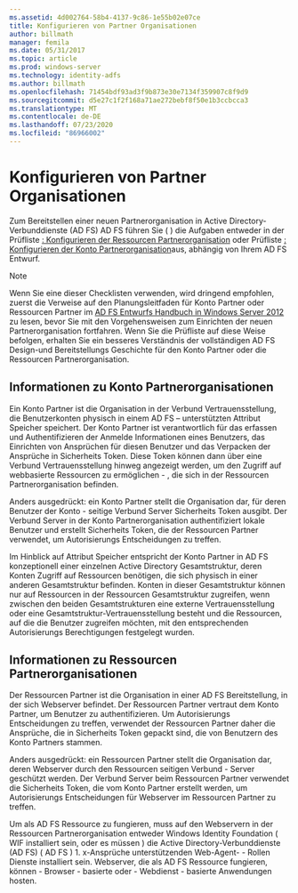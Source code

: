 ```yaml
---
ms.assetid: 4d002764-58b4-4137-9c86-1e55b02e07ce
title: Konfigurieren von Partner Organisationen
author: billmath
manager: femila
ms.date: 05/31/2017
ms.topic: article
ms.prod: windows-server
ms.technology: identity-adfs
ms.author: billmath
ms.openlocfilehash: 71454bdf93ad3f9b873e30e7134f359907c8f9d9
ms.sourcegitcommit: d5e27c1f2f168a71ae272bebf8f50e1b3ccbcca3
ms.translationtype: MT
ms.contentlocale: de-DE
ms.lasthandoff: 07/23/2020
ms.locfileid: "86966002"
---
```

# <a name="configuring-partner-organizations"></a>Konfigurieren von Partner Organisationen

Zum Bereitstellen einer neuen Partnerorganisation in Active Directory-Verbunddienste (AD FS) AD FS führen Sie \( \) die Aufgaben entweder in der Prüfliste [: Konfigurieren der Ressourcen Partnerorganisation](Checklist--Configuring-the-Resource-Partner-Organization.md) oder Prüfliste [: Konfigurieren der Konto Partnerorganisation](Checklist--Configuring-the-Account-Partner-Organization.md)aus, abhängig von Ihrem AD FS Entwurf.  
  
> [!NOTE]  
> Wenn Sie eine dieser Checklisten verwenden, wird dringend empfohlen, zuerst die Verweise auf den Planungsleitfaden für Konto Partner oder Ressourcen Partner im [AD FS Entwurfs Handbuch in Windows Server 2012](../design/ad-fs-design-guide-in-windows-server-2012.md) zu lesen, bevor Sie mit den Vorgehensweisen zum Einrichten der neuen Partnerorganisation fortfahren. Wenn Sie die Prüfliste auf diese Weise befolgen, erhalten Sie ein besseres Verständnis der vollständigen AD FS Design-und Bereitstellungs Geschichte für den Konto Partner oder die Ressourcen Partnerorganisation.  
  
## <a name="about-account-partner-organizations"></a>Informationen zu Konto Partnerorganisationen  
Ein Konto Partner ist die Organisation in der Verbund Vertrauensstellung, die Benutzerkonten physisch in einem AD FS – unterstützten Attribut Speicher speichert. Der Konto Partner ist verantwortlich für das erfassen und Authentifizieren der Anmelde Informationen eines Benutzers, das Einrichten von Ansprüchen für diesen Benutzer und das Verpacken der Ansprüche in Sicherheits Token. Diese Token können dann über eine Verbund Vertrauensstellung hinweg angezeigt werden, um den Zugriff auf webbasierte Ressourcen zu ermöglichen \- , die sich in der Ressourcen Partnerorganisation befinden.  
  
Anders ausgedrückt: ein Konto Partner stellt die Organisation dar, für deren Benutzer der Konto \- seitige Verbund Server Sicherheits Token ausgibt. Der Verbund Server in der Konto Partnerorganisation authentifiziert lokale Benutzer und erstellt Sicherheits Token, die der Ressourcen Partner verwendet, um Autorisierungs Entscheidungen zu treffen.  
  
Im Hinblick auf Attribut Speicher entspricht der Konto Partner in AD FS konzeptionell einer einzelnen Active Directory Gesamtstruktur, deren Konten Zugriff auf Ressourcen benötigen, die sich physisch in einer anderen Gesamtstruktur befinden. Konten in dieser Gesamtstruktur können nur auf Ressourcen in der Ressourcen Gesamtstruktur zugreifen, wenn zwischen den beiden Gesamtstrukturen eine externe Vertrauensstellung oder eine Gesamtstruktur-Vertrauensstellung besteht und die Ressourcen, auf die die Benutzer zugreifen möchten, mit den entsprechenden Autorisierungs Berechtigungen festgelegt wurden.  
  
## <a name="about-resource-partner-organizations"></a>Informationen zu Ressourcen Partnerorganisationen  
Der Ressourcen Partner ist die Organisation in einer AD FS Bereitstellung, in der sich Webserver befindet. Der Ressourcen Partner vertraut dem Konto Partner, um Benutzer zu authentifizieren. Um Autorisierungs Entscheidungen zu treffen, verwendet der Ressourcen Partner daher die Ansprüche, die in Sicherheits Token gepackt sind, die von Benutzern des Konto Partners stammen.  
  
Anders ausgedrückt: ein Ressourcen Partner stellt die Organisation dar, deren Webserver durch den Ressourcen seitigen Verbund \- Server geschützt werden. Der Verbund Server beim Ressourcen Partner verwendet die Sicherheits Token, die vom Konto Partner erstellt werden, um Autorisierungs Entscheidungen für Webserver im Ressourcen Partner zu treffen.  
  
Um als AD FS Ressource zu fungieren, muss auf den Webservern in der Ressourcen Partnerorganisation entweder Windows Identity Foundation \( WIF installiert sein, oder es müssen \) die Active Directory-Verbunddienste (AD FS) \( AD FS \) 1. x-Ansprüche unterstützenden Web-Agent- \- Rollen Dienste installiert sein. Webserver, die als AD FS Ressource fungieren, können \- Browser \- basierte oder \- Webdienst \- basierte Anwendungen hosten.  
